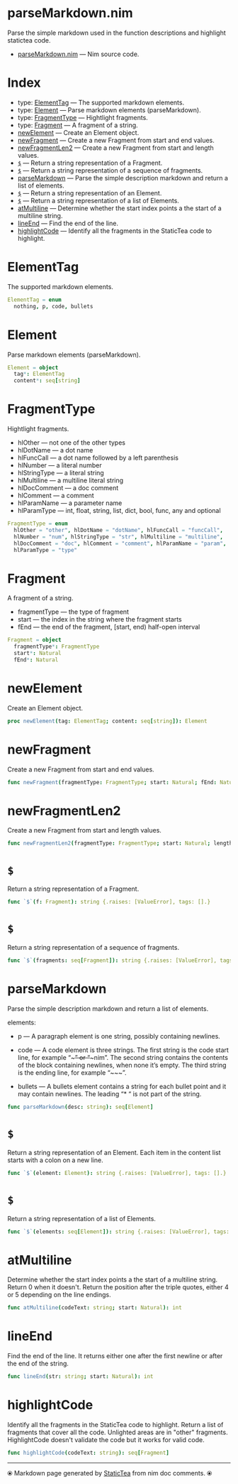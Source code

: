 # parseMarkdown.nim

Parse the simple markdown used in the function descriptions and
highlight statictea code.


* [parseMarkdown.nim](../src/parseMarkdown.nim) &mdash; Nim source code.
# Index

* type: [ElementTag](#elementtag) &mdash; The supported markdown elements.
* type: [Element](#element) &mdash; Parse markdown elements (parseMarkdown).
* type: [FragmentType](#fragmenttype) &mdash; Hightlight fragments.
* type: [Fragment](#fragment) &mdash; A fragment of a string.
* [newElement](#newelement) &mdash; Create an Element object.
* [newFragment](#newfragment) &mdash; Create a new Fragment from start and end values.
* [newFragmentLen2](#newfragmentlen2) &mdash; Create a new Fragment from start and length values.
* [`$`](#) &mdash; Return a string representation of a Fragment.
* [`$`](#-1) &mdash; Return a string representation of a sequence of fragments.
* [parseMarkdown](#parsemarkdown) &mdash; Parse the simple description markdown and return a list of elements.
* [`$`](#-2) &mdash; Return a string representation of an Element.
* [`$`](#-3) &mdash; Return a string representation of a list of Elements.
* [atMultiline](#atmultiline) &mdash; Determine whether the start index points a the start of a multiline string.
* [lineEnd](#lineend) &mdash; Find the end of the line.
* [highlightCode](#highlightcode) &mdash; Identify all the fragments in the StaticTea code to highlight.

# ElementTag

The supported markdown elements.


~~~nim
ElementTag = enum
  nothing, p, code, bullets
~~~

# Element

Parse markdown elements (parseMarkdown).


~~~nim
Element = object
  tag*: ElementTag
  content*: seq[string]
~~~

# FragmentType

Hightlight fragments.

* hlOther — not one of the other types
* hlDotName — a dot name
* hlFuncCall — a dot name followed by a left parenthesis
* hlNumber — a literal number
* hlStringType — a literal string
* hlMultiline — a multiline literal string
* hlDocComment — a doc comment
* hlComment — a comment
* hlParamName — a parameter name
* hlParamType — int, float, string, list, dict, bool, func, any and optional


~~~nim
FragmentType = enum
  hlOther = "other", hlDotName = "dotName", hlFuncCall = "funcCall",
  hlNumber = "num", hlStringType = "str", hlMultiline = "multiline",
  hlDocComment = "doc", hlComment = "comment", hlParamName = "param",
  hlParamType = "type"
~~~

# Fragment

A fragment of a string.
* fragmentType — the type of fragment
* start — the index in the string where the fragment starts
* fEnd — the end of the fragment, [start, end) half-open interval


~~~nim
Fragment = object
  fragmentType*: FragmentType
  start*: Natural
  fEnd*: Natural
~~~

# newElement

Create an Element object.


~~~nim
proc newElement(tag: ElementTag; content: seq[string]): Element
~~~

# newFragment

Create a new Fragment from start and end values.


~~~nim
func newFragment(fragmentType: FragmentType; start: Natural; fEnd: Natural): Fragment
~~~

# newFragmentLen2

Create a new Fragment from start and length values.


~~~nim
func newFragmentLen2(fragmentType: FragmentType; start: Natural; length: Natural): Fragment
~~~

# `$`

Return a string representation of a Fragment.


~~~nim
func `$`(f: Fragment): string {.raises: [ValueError], tags: [].}
~~~

# `$`

Return a string representation of a sequence of fragments.


~~~nim
func `$`(fragments: seq[Fragment]): string {.raises: [ValueError], tags: [].}
~~~

# parseMarkdown

Parse the simple description markdown and return a list of
elements.

elements:

* p — A paragraph element is one string, possibly containing
newlines.

* code — A code element is three strings. The first string is
the code start line, for example “~~~” or “~~~nim”.  The second
string contains the contents of the block containing newlines,
when none it’s empty.  The third string is the ending line, for
example “~~~”.

* bullets — A bullets element contains a string for each
bullet point and it may contain newlines.  The leading “* “ is
not part of the string.


~~~nim
func parseMarkdown(desc: string): seq[Element]
~~~

# `$`

Return a string representation of an Element. Each item in the
content list starts with a colon on a new line.


~~~nim
func `$`(element: Element): string {.raises: [ValueError], tags: [].}
~~~

# `$`

Return a string representation of a list of Elements.


~~~nim
func `$`(elements: seq[Element]): string {.raises: [ValueError], tags: [].}
~~~

# atMultiline

Determine whether the start index points a the start of a
multiline string. Return 0 when it doesn't. Return the position
after the triple quotes, either 4 or 5 depending on the line
endings.


~~~nim
func atMultiline(codeText: string; start: Natural): int
~~~

# lineEnd

Find the end of the line. It returns either one after the first
newline or after the end of the string.


~~~nim
func lineEnd(str: string; start: Natural): int
~~~

# highlightCode

Identify all the fragments in the StaticTea code to
highlight. Return a list of fragments that cover all the
code. Unlighted areas are in "other" fragments. HighlightCode
doesn't validate the code but it works for valid code.


~~~nim
func highlightCode(codeText: string): seq[Fragment]
~~~


---
⦿ Markdown page generated by [StaticTea](https://github.com/flenniken/statictea/) from nim doc comments. ⦿
